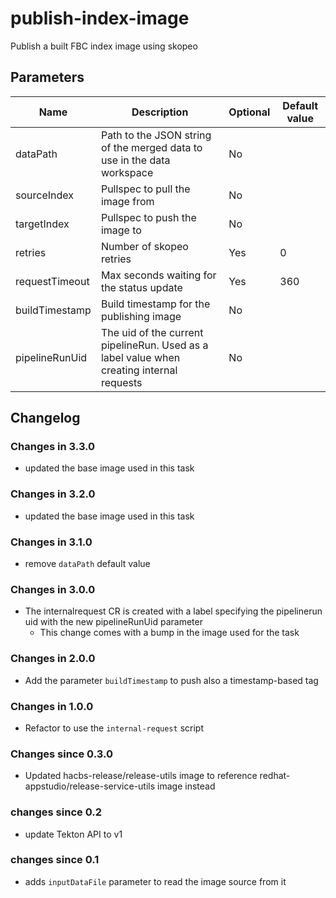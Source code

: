 # publish-index-image

Publish a built FBC index image using skopeo

## Parameters

| Name           | Description                                                                               | Optional | Default value |
|----------------|-------------------------------------------------------------------------------------------|----------|---------------|
| dataPath       | Path to the JSON string of the merged data to use in the data workspace                   | No       |               |
| sourceIndex    | Pullspec to pull the image from                                                           | No       |               |
| targetIndex    | Pullspec to push the image to                                                             | No       |               |
| retries        | Number of skopeo retries                                                                  | Yes      | 0             |
| requestTimeout | Max seconds waiting for the status update                                                 | Yes      | 360           |
| buildTimestamp | Build timestamp for the publishing image                                                  | No       |               |
| pipelineRunUid | The uid of the current pipelineRun. Used as a label value when creating internal requests | No       |               |

## Changelog

### Changes in 3.3.0
- updated the base image used in this task

### Changes in 3.2.0
- updated the base image used in this task

### Changes in 3.1.0
- remove `dataPath` default value

### Changes in 3.0.0
- The internalrequest CR is created with a label specifying the pipelinerun uid with the new pipelineRunUid parameter
  - This change comes with a bump in the image used for the task

### Changes in 2.0.0
- Add the parameter `buildTimestamp` to push also a timestamp-based tag

### Changes in 1.0.0
- Refactor to use the `internal-request` script

### Changes since 0.3.0
- Updated hacbs-release/release-utils image to reference redhat-appstudio/release-service-utils image instead

### changes since 0.2
- update Tekton API to v1

### changes since 0.1
- adds `inputDataFile` parameter to read the image source from it

